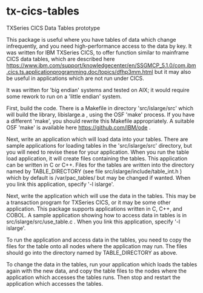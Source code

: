 # tx-cics-tables
TXSeries CICS Data Tables prototype

This package is useful where you have tables of data which change infrequently,
and you need high-performance access to the data by key. It was written for
IBM TXSeries CICS, to offer function similar to mainframe CICS data tables,
which are described here
https://www.ibm.com/support/knowledgecenter/en/SSGMCP_5.1.0/com.ibm.cics.ts.applicationprogramming.doc/topics/dfhp3mm.html
but it may also be useful in applications which are not run under CICS.

It was written for 'big endian' systems and tested on AIX; it would require
some rework to run on a 'little endian' system.

First, build the code. There is a Makefile in directory 'src/islarge/src' which 
will build the library, libislarge.a , using the OSF 'make' process. If you 
have a different 'make', you should rewrite this Makefile appropriately.
A suitable OSF 'make' is available here https://github.com/IBM/ode .

Next, write an application which will load data into your tables. There are sample
applications for loading tables in the 'src/islarge/src' directory, but you will need to
revise these for your application. When you run the table load application, it will
create files containing the tables. This application can be written in C or C++.
Files for the tables are written into the directory named by TABLE_DIRECTORY
(see file src/islarge/include/table_int.h ) which by default is /var/pac_tables/
but may be changed if wanted. When you link this application, specify '-l islarge'.

Next, write the application which will use the data in the tables. This may be a
transaction program for TXSeries CICS, or it may be some other application. This
package supports applications written in C, C++, and COBOL. A sample application
showing how to access data in tables is in src/islarge/src/use_table.c . When you
link this application, specify '-l islarge'.

To run the application and access data in the tables, you need to copy the files for
the table onto all nodes where the application may run. The files should go into the
directory named by TABLE_DIRECTORY as above.

To change the data in the tables, run your application which loads the tables again
with the new data, and copy the table files to the nodes where the application which
accesses the tables runs. Then stop and restart the application which accesses the
tables.


